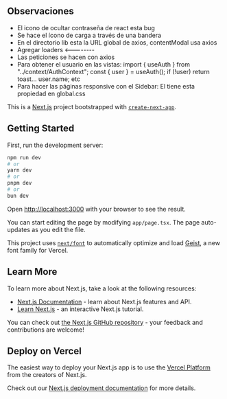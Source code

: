 ## Observaciones

- El icono de ocultar contraseña de react esta bug
- Se hace el ícono de carga a través de una bandera
- En el directorio lib esta la URL global de axios, contentModal usa axios
- Agregar loaders <--------
- Las peticiones se hacen con axios
- Para obtener el usuario en las vistas: 
import { useAuth } from "../context/AuthContext";
const { user } = useAuth();
if (!user) return toast...
user.name; etc
- Para hacer las páginas responsive con el Sidebar: El <body> tiene esta propiedad en global.css
<main className="pt-16 min-h-screen bg-[#0a0a0a] text-white p-6 space-y-10 font-poppins"></main>

This is a [Next.js](https://nextjs.org) project bootstrapped with [`create-next-app`](https://nextjs.org/docs/app/api-reference/cli/create-next-app).

## Getting Started

First, run the development server:

```bash
npm run dev
# or
yarn dev
# or
pnpm dev
# or
bun dev
```

Open [http://localhost:3000](http://localhost:3000) with your browser to see the result.

You can start editing the page by modifying `app/page.tsx`. The page auto-updates as you edit the file.

This project uses [`next/font`](https://nextjs.org/docs/app/building-your-application/optimizing/fonts) to automatically optimize and load [Geist](https://vercel.com/font), a new font family for Vercel.

## Learn More

To learn more about Next.js, take a look at the following resources:

- [Next.js Documentation](https://nextjs.org/docs) - learn about Next.js features and API.
- [Learn Next.js](https://nextjs.org/learn) - an interactive Next.js tutorial.

You can check out [the Next.js GitHub repository](https://github.com/vercel/next.js) - your feedback and contributions are welcome!

## Deploy on Vercel

The easiest way to deploy your Next.js app is to use the [Vercel Platform](https://vercel.com/new?utm_medium=default-template&filter=next.js&utm_source=create-next-app&utm_campaign=create-next-app-readme) from the creators of Next.js.

Check out our [Next.js deployment documentation](https://nextjs.org/docs/app/building-your-application/deploying) for more details.
